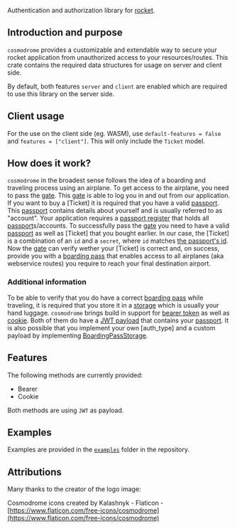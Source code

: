 Authentication and authorization library for [rocket](https://rocket.rs).

## Introduction and purpose

`cosmodrome` provides a customizable and extendable way to secure your rocket application from unauthorized access to your resources/routes.
This crate contains the required data structures for usage on server and client side.

By default, both features `server` and `client` are enabled which are required to use this library on the server side.

## Client usage

For the use on the client side (eg. WASM), use `default-features = false` and `features = ["client"]`. This will only include the `Ticket` model.

## How does it work?

`cosmodrome` in the broadest sense follows the idea of a boarding and traveling process using an airplane.
To get access to the airplane, you need to pass the [gate](gate::Gate). This [gate](gate::Gate) is able to log you in and out from our application.
If you want to buy a [Ticket] it is required that you have a valid [passport](passport::Passport). This [passport](passport::Passport)
contains details about yourself and is usually referred to as "account". Your application requires a [passport register](passport_register::PassportRegister)
that holds all [passport](passport::Passport)s/accounts.
To successfully pass the [gate](gate::Gate) you need to have a valid [passport](passport::Passport) as well as [Ticket] that you bought earlier.
In our case, the [Ticket] is a combination of an `id` and a `secret`, where `id` matches [the passport's id](passport::Passport::id).
Now the [gate](gate::Gate) can verify wether your [Ticket] is correct and, on success, provide you with a [boarding pass](boarding_pass::BoardingPass) that enables
access to all airplanes (aka webservice routes) you require to reach your final destination airport.

### Additional information

To be able to verify that you do have a correct [boarding pass](boarding_pass::BoardingPass) while traveling, it is required that you store it in
a [storage](storage::Storage) which is usually your hand luggage. `cosmodrome` brings build in support for [bearer token](auth_type::Bearer) as well as [cookie](auth_type::Cookie). Both
of them do have a [JWT payload](boarding_pass::payloads::JsonWebToken) that contains your [passport](passport::Passport). It is also possible that you implement your own [auth_type] and a custom payload by
implementing [BoardingPassStorage](storage::BoardingPassStorage).

## Features

The following methods are currently provided:

* Bearer
* Cookie

Both methods are using `JWT` as payload.

## Examples

Examples are provided in the [`examples`](https://github.com/emirror-de/cosmodrome/tree/unstable/examples) folder in the repository.

## Attributions

Many thanks to the creator of the logo image:

Cosmodrome icons created by Kalashnyk - Flaticon - [https://www.flaticon.com/free-icons/cosmodrome](https://www.flaticon.com/free-icons/cosmodrome)
